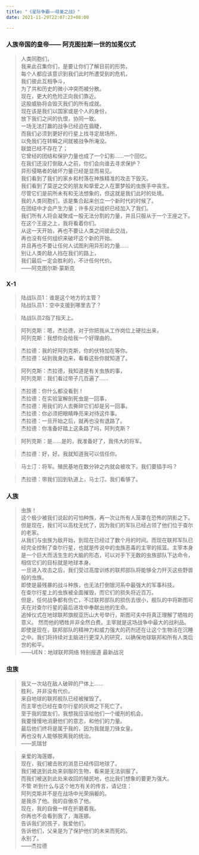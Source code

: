 ```yaml
---
title: "《星际争霸——母巢之战》"
date: 2021-11-29T22:07:23+08:00

---
```


### 人族帝国的皇帝—— 阿克图拉斯一世的加冕仪式
> 人类同胞们，  
> 我来此召集你们，是要让你们了解目前的形势。  
> 每个人都应该意识到我们此时所遭受到的危机，  
> 我们彼此互相争斗，  
> 为了共和历史的微小冲突而被分散。  
> 现在，更大的危险正向我们靠近。  
> 这股威胁将会毁灭我们的所有成就。  
> 现在该是我们以国家或是个人的身份，    
> 放下我们之间的仇恨，协同一致。  
> 一场无法打赢的战争已经迫在眉睫，  
> 而我们必须到更好的行星上找寻定居场所，  
> 以免我们在转瞬之间就被战争所淹没。  
> 联盟已经不存在了；  
> 它曾经的团结和保护力量也成了一个幻影……一个回忆。  
> 在我们还没打倒敌人之前，你们会向谁去寻求保护？  
> 异形侵略者的破坏力量已经是显而易见。  
> 我们看到了我们的家乡和村落在神族精准的攻击下毁灭。  
> 我们看到了莫逆之交的朋友和挚爱之人在噩梦般的虫族手中丧生。  
> 尽管它们是前所未有和无法想象的，但这就是我们此时的处境。  
> 我的人类同胞们，该是集合起来创立一个新时代的时候了。  
> 在团结中才会产生力量；许多反对组织已经加入了我们。  
> 我们所有人将会凝聚成一股无法分割的力量，并且只服从于一个王座之下。  
> 在这个王座之上，我将看着你们。  
> 从这一天开始，再也不要让人类之间彼此交战，  
> 再也没有任何组织来破坏这个新的开始。  
> 并且再也不要让任何人试图利用异形的力量……  
> 别让人类的敌人挡在我们的路上，  
> 我们最后一定会胜利的，不计任何代价。  
> ——阿克图尔斯·蒙斯克

### X-1

> 陆战队员1：谁是这个地方的主管？  
> 陆战队员1：空中支援到哪里去了？  

> 陆战队员2指了指天上。  

> 阿列克斯：嗯，杰拉德，对于你把我从工作岗位上硬拉出来，  
> 阿列克斯：我想你会给我一个好理由的。  

> 杰拉德：我的好阿列克斯，你的伏特加在等你。  
> 杰拉德：站到我身边来，看看这些你就知道了。  

> 阿列克斯：杰拉德，我知道是有关虫族的事，    
> 阿列克斯：我们看过带子几百遍了……    

> 杰拉德：你什么都没看到！  
> 杰拉德：在实验室解剖死虫是一回事，    
> 杰拉德：用我们的人去撕碎它们却是另一回事。    
> 杰拉德：你必须把眼睛睁亮来对待这件事。    
> 杰拉德：一旦开始之后，就再也没有退路了。    
> 杰拉德：你准备好踏上这条路了吗，阿列克斯？      

> 阿列克斯：是……是的，我准备好了，我伟大的将军。    

> 杰拉德：好，好。我就知道我可以信任你。  

> 马士汀：将军。殖民基地在数分钟之内就会被攻下。我们要插手吗？  

> 杰拉德：带我们回到轨道上，马士汀。我们看够了。  

### 人族
> 虫族！  
> 这个极少被我们说起的可怕种族，再一次让所有人笼罩在恐怖的阴影之下。  
> 但是现在，我们可以高枕无忧了，因为我们的军队已经占领了他们位于查尔的老家。  
> 从我们与虫族为敌开始，到现在已经过了数个月的时间。而现在联邦军队已经完全控制了查尔行星，也就是传说中的虫族恶毒的主宰的摇篮。主宰本身是一个巨大而活生生的大脑的形态，可以对手下无数的虫族部队下达命令，相信它们的目标就是地球本身。  
> 一旦进入攻击之后，我们受过高度训练的联邦部队将能够全力歼灭这些野兽般的虫族。  
> 即使是最残暴的战斗种族，也无法打倒银河系中最强大的军事科技。  
> 在查尔行星上的虫族被全面摧毁，而它们的损失将近百万。  
> 但是，任何战争都有伤亡，不过联邦部队的损伤去很小，舰队的中将斯图可夫在对查尔行星的最后进攻中奉献出他的生命。  
> 追悼仪式在地球联邦旗舰亚历山大号举行，斯图可夫中将真正理解了牺牲的意义。
> 然而他的牺牲并非全然白费。主宰就是这场战争中最大的战利品。即使是现在，联邦部队的精神力和威力强大的药剂还在让这个生物活在沉睡之中。我们将持续对主脑进行更深入的研究，以确保地球联邦和所有人类后世的和平。  
> ——UEN：地球联邦网络 特别报道 最新战况

### 虫族

> 我又一次站在敌人破碎的尸体上……  
> 胜利，并非没有代价。  
> 来自地球的联邦舰队已经被摧毁了。  
> 而主宰也已经在查尔行星的灰烬之下死亡了。  
> 至于我的盟友们，我想我应该给他们一个缓刑的机会。  
> 我要慢慢地消磨他们的意志，和他们的力量。  
> 最后他们终将是属于我的，因为我就是刀锋女皇。  
> 再也没有人能够脱离我的统治。  
> ——凯瑞甘

> 亲爱的海莲娜，  
> 现在，我们被击败的消息已经传回地球了。  
> 我们被送到此处来驯服的生物，看来是无法驯服了。  
> 而我们被送到此处来收回的殖民地，也比我们想象的要更为强大。  
> 不管 听到什么与这个地方有关的传言，请记住：  
> 阿列克斯并不是在战场中光荣捐躯的。  
> 是我杀了他。我的自傲杀了他。  
> 现在，我的自傲一样在折磨着我。  
> 你再也不会看到我了，海莲娜。  
> 告诉我们的孩子，我爱他们，  
> 告诉他们，父亲是为了保护他们的未来而死的。  
> 永别了。  
> ——杰拉德

